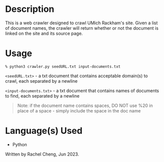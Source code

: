 # Description

This is a web crawler designed to crawl UMich Rackham's site.
Given a list of document names, the crawler will return whether or not the document is linked on the site and its source page.

# Usage
```
% python3 crawler.py seedURL.txt input-documents.txt
```


`<seedURL.txt>` - a txt document that contains acceptable domain(s) to crawl, each separated by a newline


`<input-documents.txt>` - a txt document that contains names of documents to find, each separated by a newline
> Note: if the document name contains spaces, DO NOT use %20 in place of a space - simply include the space in the doc name


# Language(s) Used

- Python



Written by Rachel Cheng, Jun 2023.
